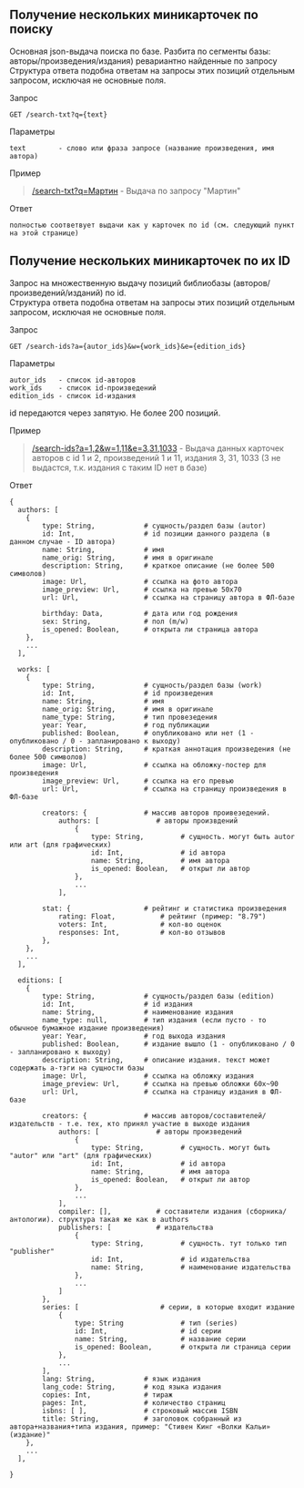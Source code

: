 ## Получение нескольких миникарточек по поиску

Основная json-выдача поиска по базе. Разбита по сегменты базы: авторы/произведения/издания) ревариантно найденные по запросу
Структура ответа подобна ответам на запросы этих позиций отдельным запросом, исключая не основные поля.

Запрос
```
GET /search-txt?q={text}
```

Параметры
```
text        - слово или фраза запросе (название произведения, имя автора)
```

Пример
> [/search-txt?q=Мартин](https://api.fantlab.ru/search-txt?q=Мартин) - Выдача по запросу "Мартин"

Ответ
```
полностью соответвует выдачи как у карточек по id (см. следующий пункт на этой странице)
```


## Получение нескольких миникарточек по их ID

Запрос на множественную выдачу позиций библиобазы (авторов/произведений/изданий) по id.  
Структура ответа подобна ответам на запросы этих позиций отдельным запросом, исключая не основные поля.

Запрос
```
GET /search-ids?a={autor_ids}&w={work_ids}&e={edition_ids}
```

Параметры
```
autor_ids   - список id-авторов
work_ids    - список id-произведений
edition_ids - список id-издания
```
id передаются через запятую. Не более 200 позиций.

Пример
> [/search-ids?a=1,2&w=1,11&e=3,31,1033](https://api.fantlab.ru/search-ids?a=1,2&w=1,11&e=3,31,1033) - Выдача данных карточек авторов с id 1 и 2, произведений 1 и 11, издания 3, 31, 1033 (3 не выдастся, т.к. издания с таким ID нет в базе)

Ответ
```
{
  authors: [
    {
        type: String,            # сущность/раздел базы (autor)
        id: Int,                 # id позиции данного раздела (в данном случае - ID автора)
        name: String,            # имя
        name_orig: String,       # имя в оригинале
        description: String,     # краткое описание (не более 500 символов)
        image: Url,              # ссылка на фото автора
        image_preview: Url,      # ссылка на превью 50х70
        url: Url,                # ссылка на страницу автора в ФЛ-базе

        birthday: Data,          # дата или год рождения
        sex: String,             # пол (m/w)
        is_opened: Boolean,      # открыта ли страница автора
    },
    ...
  ],

  works: [
    {
        type: String,            # сущность/раздел базы (work)
        id: Int,                 # id произведения
        name: String,            # имя
        name_orig: String,       # имя в оригинале
        name_type: String,       # тип провезедения
        year: Year,              # год публикации
        published: Boolean,      # опубликовано или нет (1 - опубликовано / 0 - запланировано к выходу)
        description: String,     # краткая аннотация произведения (не более 500 символов)
        image: Url,              # ссылка на обложку-постер для произведения
        image_preview: Url,      # ссылка на его превью
        url: Url,                # ссылка на страницу произведения в ФЛ-базе

        creators: {              # массив авторов проивезедений.
            authors: [              # авторы произвдений
                {
                    type: String,         # сущность. могут быть autor или art (для графических)
                    id: Int,              # id автора
                    name: String,         # имя автора
                    is_opened: Boolean,   # открыт ли автор
                },
                ...
            ],

        stat: {                  # рейтинг и статистика произведения
            rating: Float,           # рейтинг (пример: "8.79")
            voters: Int,             # кол-во оценок
            responses: Int,          # кол-во отзывов
        },
    },
    ...
  ],

  editions: [
    {
        type: String,            # сущность/раздел базы (edition)
        id: Int,                 # id издания
        name: String,            # наименование издания
        name_type: null,         # тип издания (если пусто - то обычное бумажное издание произведения)
        year: Year,              # год выхода издания
        published: Boolean,      # издание вышло (1 - опубликовано / 0 - запланировано к выходу)
        description: String,     # описание издания. текст может содержать a-тэги на сущности базы
        image: Url,              # ссылка на обложку издания
        image_preview: Url,      # ссылка на превью обложки 60х~90
        url: Url,                # ссылка на страницу издания в ФЛ-базе

        creators: {              # массив авторов/составителей/издательств - т.е. тех, кто принял участие в выходе издания
            authors: [              # авторы произведений
                {
                    type: String,         # сущность. могут быть "autor" или "art" (для графических)
                    id: Int,              # id автора
                    name: String,         # имя автора
                    is_opened: Boolean,   # открыт ли автор
                },
                ...
            ],
            compiler: [],           # составители издания (сборника/антологии). структура такая же как в authors
            publishers: [           # издательства
                {
                    type: String,         # сущность. тут только тип "publisher"
                    id: Int,              # id издательства
                    name: String,         # наименование издательства
                },
                ...
            ]
        },
        series: [                    # серии, в которые входит издание
            {
                type: String              # тип (series) 
                id: Int,                  # id серии
                name: String,             # название серии
                is_opened: Boolean,       # открыта ли страница серии
            },
            ...
        ],
        lang: String,            # язык издания
        lang_code: String,       # код языка издания
        copies: Int,             # тираж
        pages: Int,              # количество страниц
        isbns: [ ],              # строковый массив ISBN
        title: String,           # заголовок собранный из автора+названия+типа издания, пример: "Стивен Кинг «Волки Кальи» (издание)"
    },
    ...
  ],

}
```
